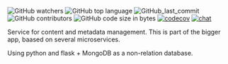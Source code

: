 ![GitHub watchers](https://img.shields.io/github/watchers/ASurtaev/SummerSberPractice?label=Watch&style=social)
![GitHub top language](https://img.shields.io/github/languages/top/ASurtaev/SummerSberPractice)
![GitHub_last_commit](https://img.shields.io/github/last-commit/ASurtaev/SummerSberPractice)
![GitHub contributors](https://img.shields.io/github/contributors/ASurtaev/SummerSberPractice)
![GitHub code size in bytes](https://img.shields.io/github/languages/code-size/ASurtaev/SummerSberPractice)
[![codecov](https://codecov.io/gh/ASurtaev/SummerSberPractice/branch/master/graph/badge.svg)](https://codecov.io/gh/ASurtaev/SummerSberPractice)
[![chat](https://img.shields.io/discord/732082351357821018?label=Discord&style=flat-square)](https://discord.gg/nECsHwV)


Service for content and metadata management. This is part of the bigger app, baased on several  microservices.

Using python and flask + MongoDB as a non-relation database.